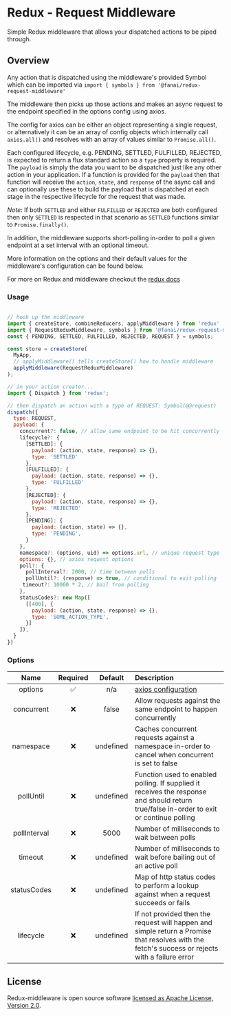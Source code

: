 # Redux - Request Middleware

Simple Redux middleware that allows your dispatched actions to be piped through.

## Overview

Any action that is dispatched using the middleware's provided Symbol which can be imported via `import { symbols } from '@fanai/redux-request-middleware'`

The middleware then picks up those actions and makes an async request to
the endpoint specified in the options config using axios.

The config for axios can be either an object representing a single request, or alternatively it can be an array of config objects which internally call `axios.all()` and resolves with an array of values similar to `Promise.all()`.

Each configured lifecycle, e.g. PENDING, SETTLED, FULFILLED, REJECTED, is expected to return a flux standard action so a `type` property is required. The `payload` is simply the data you want to be dispatched just like any other action in your application. If a function is provided for the `payload` then that function will receive the `action`, `state`, and `response` of the async call and
can optionally use these to build the payload that is dispatched at each stage in the respective lifecycle for the request that was made.

*Note:* If both `SETTLED` and either `FULFILLED` or `REJECTED` are both configured then only `SETTLED` is respected in that scenario as `SETTLED` functions similar to `Promise.finally()`.

In addition, the middleware supports short-polling in-order to poll a given endpoint at a set interval with an optional timeout.

More information on the options and their default values for the middleware's configuration can be found below.

For more on Redux and middleware checkout the [redux docs](https://redux.js.org/advanced/middleware)
### Usage

```javascript

// hook up the middleware
import { createStore, combineReducers, applyMiddleware } from 'redux'
import { RequestReduxMiddleware, symbols } from '@fanai/redux-request-middleware';
const { PENDING, SETTLED, FULFILLED, REJECTED, REQUEST } = symbols;

const store = createStore(
  MyApp,
  // applyMiddleware() tells createStore() how to handle middleware
  applyMiddleware(RequestReduxMiddleware)
);

// in your action creator...
import { Dispatch } from 'redux';

// then dispatch an action with a type of REQUEST: Symbol(@@request)
dispatch({
  type: REQUEST,
  payload: {
    concurrent?: false, // allow same endpoint to be hit concurrently
    lifecycle?: {
      [SETTLED]: {
        payload: (action, state, response) => {},
        type: 'SETTLED'
      },
      [FULFILLED]: {
        payload: (action, state, response) => {},
        type: 'FULFILLED'
      },
      [REJECTED]: {
        payload: (action, state, response) => {},
        type: 'REJECTED'
      },
      [PENDING]: {
        payload: (action, state) => {},
        type: 'PENDING',
      }
    },
    namespace?: (options, uid) => options.url, // unique request type
    options: {}, // axios request options
    poll?: {
      pollInterval?: 2000, // time between polls
      pollUntil?: (response) => true, // conditional to exit polling
     timeout?: 10000 * 2, // bail from polling
    },
    statusCodes?: new Map([
      [[400], {
        payload: (action, state, response) => {},
        type: 'SOME_ACTION_TYPE',
      }]
    ]),
  }
})
```

### Options

|Name|Required|Default|Description|
|:--:|:------:|:-----:|:----------|
|options|✅|n/a|[axios configuration](https://github.com/axios/axios#request-config)|
|concurrent|❌|false|Allow requests against the same endpoint to happen concurrently|
|namespace|❌|undefined|Caches concurrent requests against a namespace in-order to cancel when concurrent is set to false|
|pollUntil|❌|undefined|Function used to enabled polling. If supplied it receives the response and should return true/false in-order to exit or continue polling|
|pollInterval|❌|5000|Number of milliseconds to wait between polls|
|timeout|❌|undefined|Number of milliseconds to wait before bailing out of an active poll|
|statusCodes|❌|undefined|Map of http status codes to perform a lookup against when a request succeeds or fails|
|lifecycle|❌|undefined|If not provided then the request will happen and simple return a Promise that resolves with the fetch's success or rejects with a failure error|

## License

Redux-middleware is open source software [licensed as Apache License, Version 2.0](https://github.com/fanai-inc/firestore-utils/blob/develop/LICENSE.md).
